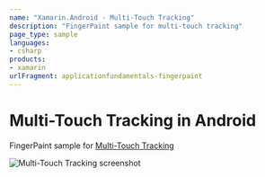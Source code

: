 ```yaml
---
name: "Xamarin.Android - Multi-Touch Tracking"
description: "FingerPaint sample for multi-touch tracking"
page_type: sample
languages:
- csharp
products:
- xamarin
urlFragment: applicationfundamentals-fingerpaint
---
```

# Multi-Touch Tracking in Android

FingerPaint sample for [Multi-Touch Tracking](https://docs.microsoft.com/xamarin/android/app-fundamentals/touch/touch-tracking)

![Multi-Touch Tracking screenshot](Screenshots/image01.png)
